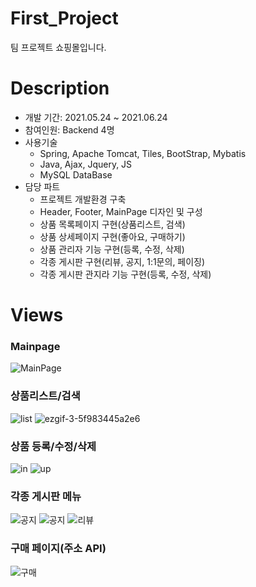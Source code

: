 # First_Project
팀 프로젝트 쇼핑몰입니다.

# Description
+ 개발 기간: 2021.05.24 ~ 2021.06.24
+ 참여인원: Backend 4명
+ 사용기술
  + Spring, Apache Tomcat, Tiles, BootStrap, Mybatis
  + Java, Ajax, Jquery, JS
  + MySQL DataBase
+ 담당 파트
  + 프로젝트 개발환경 구축
  + Header, Footer, MainPage 디자인 및 구성
  + 상품 목록페이지 구현(상품리스트, 검색)
  + 상품 상세페이지 구현(좋아요, 구매하기)
  + 상품 관리자 기능 구현(등록, 수정, 삭제)
  + 각종 게시판 구현(리뷰, 공지, 1:1문의, 페이징)
  + 각종 게시판 관지라 기능 구현(등록, 수정, 삭제)

# Views
### Mainpage

![MainPage](https://user-images.githubusercontent.com/83706560/121125285-47fbcf80-c861-11eb-8791-d578a896990a.gif)


### 상품리스트/검색

![list](https://user-images.githubusercontent.com/83706560/121125401-78dc0480-c861-11eb-87c0-c3669588ef6f.png)
![ezgif-3-5f983445a2e6](https://user-images.githubusercontent.com/83706560/122188231-b9bfc300-ceca-11eb-9adb-ba206561ea10.gif)

### 상품 등록/수정/삭제

![in](https://user-images.githubusercontent.com/83706560/121125484-99a45a00-c861-11eb-8030-ccc058304c62.png)
![up](https://user-images.githubusercontent.com/83706560/121125490-9b6e1d80-c861-11eb-9145-d9fb630ad018.png)


### 각종 게시판 메뉴

![공지](https://user-images.githubusercontent.com/83706560/121125552-b5a7fb80-c861-11eb-8c5d-c0d585bf5d92.png)
![공지](https://user-images.githubusercontent.com/83706560/121125572-be003680-c861-11eb-89c0-19b5871295dc.gif)
![리뷰](https://user-images.githubusercontent.com/83706560/121125604-c9536200-c861-11eb-8320-f93295e0d19c.gif)


### 구매 페이지(주소 API)

![구매](https://user-images.githubusercontent.com/83706560/121125639-d6705100-c861-11eb-887e-8774865ed0f5.gif)




